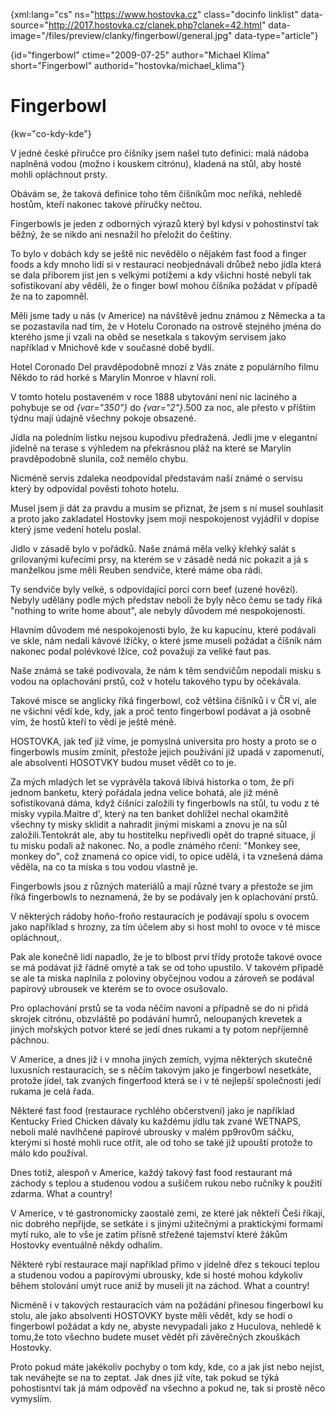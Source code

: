 
{xml:lang="cs" ns="https://www.hostovka.cz" class="docinfo linklist" data-source="http://2017.hostovka.cz/clanek.php?clanek=42.html" data-image="/files/preview/clanky/fingerbowl/general.jpg" data-type="article"}

{id="fingerbowl" ctime="2009-07-25" author="Michael Klíma" short="Fingerbowl" authorid="hostovka/michael_klima"}

# Fingerbowl

{kw="co-kdy-kde"}

V jedné české příručce pro číšníky jsem našel tuto definici: malá nádoba naplněná vodou (možno i kouskem citrónu), kladená na stůl, aby hosté mohli opláchnout prsty.

Obávám se, že taková definice toho těm číšníkům moc neříká, nehledě hostům, kteří nakonec takové příručky nečtou.

Fingerbowls je jeden z odborných výrazů který byl kdysi v pohostinství tak běžný, že se nikdo ani nesnažil ho přeložit do češtiny.

To bylo v dobách kdy se ještě nic nevědělo o nějakém fast food a finger foods a kdy mnoho lidí si v restauraci neobjednávali drůbež nebo jídla která se dala příborem jíst jen s velkými potížemi a kdy všichni hosté nebyli tak sofistikovaní aby věděli, že o finger bowl mohou číšníka požádat v případě že na to zapomněl.

Měli jsme tady u nás (v Americe) na návštěvě jednu známou z Německa a ta se pozastavila nad tím, že v Hotelu Coronado na ostrově stejného jména do kterého jsme ji vzali na oběd se nesetkala s takovým servisem jako například v Mnichově kde v současné době bydlí.

Hotel Coronado Del pravděpodobně mnozí z Vás znáte z populárního filmu Někdo to rád horké s Marylin Monroe v hlavní roli.

V tomto hotelu postaveném v roce 1888 ubytování není nic laciného a pohybuje se od  _{var="350"}_ do  _{var="2"}_.500 za noc, ale přesto v příštím týdnu mají údajně všechny pokoje obsazené.

Jídla na poledním lístku nejsou kupodivu předražená. Jedli jme v elegantní jídelně na terase s výhledem na překrásnou pláž na které se Marylin pravděpodobně slunila, což nemělo chybu.

Nicméně servis zdaleka neodpovídal představám naší známé o servisu který by odpovídal pověsti tohoto hotelu.

Musel jsem ji dát za pravdu a musím se přiznat, že jsem s ní musel souhlasit a proto jako zakladatel Hostovky jsem moji nespokojenost vyjádřil v dopise který jsme vedení hotelu poslal.

Jídlo v zásadě bylo v pořádků. Naše známá měla velký křehký salát s grilovanými kuřecími prsy, na kterém se v zásadě nedá nic pokazit a já s manželkou jsme měli Reuben sendviče, které máme oba rádi.

Ty sendviče byly velké, s odpovídající porcí corn beef (uzené hovězí). Nebyly udělány podle mých představ neboli že byly něco čemu se tady říká "nothing to write home about", ale nebyly důvodem mé nespokojenosti.

Hlavním důvodem mé nespokojenosti bylo, že ku kapucínu, které podávali ve skle, nám nedali kávové lžičky, o které jsme museli požádat a číšník nám nakonec podal polévkové lžíce, což považuji za veliké faut pas.

Naše známá se také podivovala, že nám k těm sendvičům nepodali misku s vodou na oplachování prstů, což v hotelu takového typu by očekávala.

Takové misce se anglicky říká fingerbowl, což většina číšníků i v ČR ví, ale ne všichni vědí kde, kdy, jak a proč tento fingerbowl podávat a já osobně vím, že hostů kteří to vědí je ještě méně.

HOSTOVKA, jak teď již víme, je pomyslná universita pro hosty a proto se o fingerbowls musím zmínit, přestože jejich používání již upadá v zapomenutí, ale absolventi HOSOTVKY budou muset vědět co to je.

Za mých mladých let se vyprávěla taková líbivá historka o tom, že při jednom banketu, který pořádala jedna velice bohatá, ale již méně sofistikovaná dáma, když číšníci založili ty fingerbowls na stůl, tu vodu z té misky vypila.Maitre d', který na ten banket dohlížel nechal okamžitě všechny ty misky sklidit a nahradit jinými miskami a znovu je na sůl založili.Tentokrát ale, aby tu hostitelku nepřivedli opět do trapné situace, jí tu misku podali až nakonec. No, a podle známého rčení: "Monkey see, monkey do", což znamená co opice vidí, to opice udělá, i ta vznešená dáma věděla, na co ta miska s tou vodou vlastně je.

Fingerbowls jsou z různých materiálů a mají různé tvary a přestože se jim říká fingerbowls to neznamená, že by se podávaly jen k oplachování prstů.

V některých rádoby hoňo-froňo restauracích je podávají spolu s ovocem jako například s hrozny, za tím účelem aby si host mohl to ovoce v té misce opláchnout,.

Pak ale konečně lidi napadlo, že je to blbost prví třídy protože takové ovoce se má podávat již řádně omyté a tak se od toho upustilo. V takovém případě se ale ta miska naplnila z poloviny obyčejnou vodou a zároveň se podával papírový ubrousek ve kterém se to ovoce osušovalo.

Pro oplachování prstů se ta voda něčím navoní a případně se do ni přidá skrojek citrónu, obzvláště po podávání humrů, neloupaných krevetek a jiných mořských potvor které se jedí dnes rukami a ty potom nepříjemně páchnou.

V Americe, a dnes již i v mnoha jiných zemích, vyjma některých skutečně luxusních restauracích, se s něčím takovým jako je fingerbowl nesetkáte, protože jídel, tak zvaných fingerfood která se i v té nejlepší společnosti jedí rukama je celá řada.

Některé fast food (restaurace rychlého občerstvení) jako je například Kentucky Fried Chicken dávaly ku každému jídlu tak zvané WETNAPS, neboli malé navlhčené papírové ubrousky v malém pp9rov0m sáčku, kterými si hosté mohli ruce otřít, ale od toho se také již upouští protože to málo kdo používal.

Dnes totiž, alespoň v Americe, každý takový fast food restaurant má záchody s teplou a studenou vodou a sušičem rukou nebo ručníky k použití zdarma. What a country!

V Americe, v té gastronomicky zaostalé zemi, ze které jak někteří Češi říkají, nic dobrého nepřijde, se setkáte i s jinými užitečnými a praktickými formami mytí ruko, ale to vše je zatím přísně střežené tajemství které žákům Hostovky eventuálně někdy odhalím.

Některé rybí restaurace mají například přímo v jídelně dřez s tekoucí teplou a studenou vodou a papírovými ubrousky, kde si hosté mohou kdykoliv během stolování umýt ruce aniž by museli jít na záchod. What a country!

Nicméně i v takových restauracích vám na požádání přinesou fingerbowl ku stolu, ale jako absolventi HOSTOVKY byste měli vědět, kdy se hodí o fingerbowl požádat a kdy ne, abyste nevypadali jako z Huculova, nehledě k tomu,že toto všechno budete muset vědět při závěrečných zkouškách Hostovky.

Proto pokud máte jakékoliv pochyby o tom kdy, kde, co a jak jíst nebo nejíst, tak neváhejte se na to zeptat. Jak dnes již víte, tak pokud se týká pohostisntví tak já mám odpověď na všechno a pokud ne, tak si prostě něco vymyslím.

